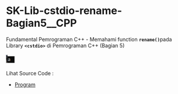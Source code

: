 # SK-Lib-cstdio-rename-Bagian5__CPP
Fundamental Pemrograman C++ - Memahami function <code><b>rename()</b></code>pada Library <code><b>&lt;cstdio></b></code> di Pemrograman C++ (Bagian 5)<br><br>
<img src="https://github.com/RizkyKhapidsyah/SK-Lib-cstdio-rename-Bagian5__CPP/blob/master/SK-Lib-cstdio-rename-Bagian5__CPP/result/001.PNG"><br><br>
Lihat Source Code : <br>
- <a href="https://github.com/RizkyKhapidsyah/SK-Lib-cstdio-rename-Bagian5__CPP/blob/master/SK-Lib-cstdio-rename-Bagian5__CPP/Source.cpp">Program</a>
